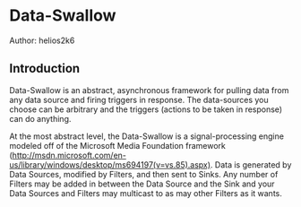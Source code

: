 <h1>Data-Swallow</h1>
Author: helios2k6

<h2>Introduction</h2>
Data-Swallow is an abstract, asynchronous framework for pulling data from any data source and firing triggers in response. The data-sources you choose can be arbitrary and the triggers (actions to be taken in response) can do anything. 

At the most abstract level, the Data-Swallow is a signal-processing engine modeled off of the Microsoft Media Foundation framework (http://msdn.microsoft.com/en-us/library/windows/desktop/ms694197(v=vs.85).aspx). Data is generated by Data Sources, modified by Filters, and then sent to Sinks. Any number of Filters may be added in between the Data Source and the Sink and your Data Sources and Filters may multicast to as may other Filters as it wants. 
